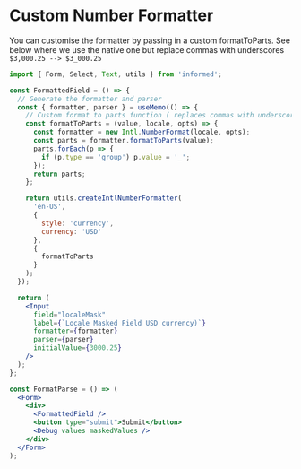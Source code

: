 # Custom Number Formatter

You can customise the formatter by passing in a custom formatToParts. See below where we use the native one
but replace commas with underscores `$3,000.25 --> $3_000.25`

<!-- STORY -->

```jsx
import { Form, Select, Text, utils } from 'informed';

const FormattedField = () => {
  // Generate the formatter and parser
  const { formatter, parser } = useMemo(() => {
    // Custom format to parts function ( replaces commas with underscores )
    const formatToParts = (value, locale, opts) => {
      const formatter = new Intl.NumberFormat(locale, opts);
      const parts = formatter.formatToParts(value);
      parts.forEach(p => {
        if (p.type == 'group') p.value = '_';
      });
      return parts;
    };

    return utils.createIntlNumberFormatter(
      'en-US',
      {
        style: 'currency',
        currency: 'USD'
      },
      {
        formatToParts
      }
    );
  });

  return (
    <Input
      field="localeMask"
      label={`Locale Masked Field USD currency)`}
      formatter={formatter}
      parser={parser}
      initialValue={3000.25}
    />
  );
};

const FormatParse = () => (
  <Form>
    <div>
      <FormattedField />
      <button type="submit">Submit</button>
      <Debug values maskedValues />
    </div>
  </Form>
);
```
